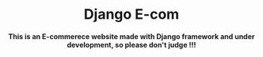 

<body>


<h1 align="center">Django E-com</h1>


<h4 align="center"> This is an E-commerece website made with Django framework and under development, so please don't judge !!! </h4>


</body>


    
    
    
    
    
    
    
    
    
    
    
 
